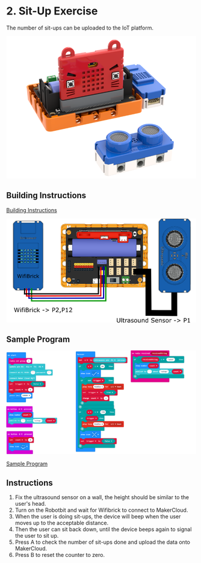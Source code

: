 # 2. Sit-Up Exercise

The number of sit-ups can be uploaded to the IoT platform.

![](./images/pushup.png)


## Building Instructions

[Building Instructions]()

![](./images/pushup_wire.png)

## Sample Program

![](./images/situp_code3.png)

[Sample Program](https://makecode.microbit.org/_MpRaVHYYLKg7)

## Instructions

1. Fix the ultrasound sensor on a wall, the height should be similar to the user's head.
3. Turn on the Robotbit and wait for Wifibrick to connect to MakerCloud.
4. When the user is doing sit-ups, the device will beep when the user moves up to the acceptable distance.
5. Then the user can sit back down, until the device beeps again to signal the user to sit up.
6. Press A to check the number of sit-ups done and upload the data onto MakerCloud.
7. Press B to reset the counter to zero.